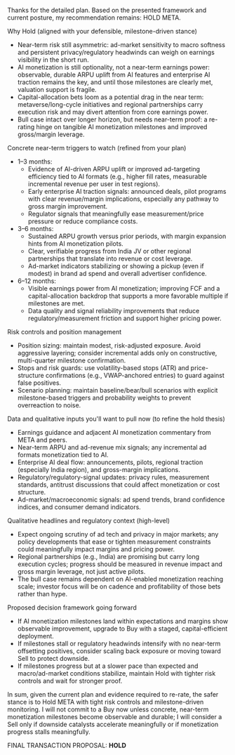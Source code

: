 Thanks for the detailed plan. Based on the presented framework and current posture, my recommendation remains: HOLD META.

Why Hold (aligned with your defensible, milestone-driven stance)
- Near-term risk still asymmetric: ad-market sensitivity to macro softness and persistent privacy/regulatory headwinds can weigh on earnings visibility in the short run.
- AI monetization is still optionality, not a near-term earnings power: observable, durable ARPU uplift from AI features and enterprise AI traction remains the key, and until those milestones are clearly met, valuation support is fragile.
- Capital-allocation bets loom as a potential drag in the near term: metaverse/long-cycle initiatives and regional partnerships carry execution risk and may divert attention from core earnings power.
- Bull case intact over longer horizon, but needs near-term proof: a re-rating hinge on tangible AI monetization milestones and improved gross/margin leverage.

Concrete near-term triggers to watch (refined from your plan)
- 1–3 months:
  - Evidence of AI-driven ARPU uplift or improved ad-targeting efficiency tied to AI formats (e.g., higher fill rates, measurable incremental revenue per user in test regions).
  - Early enterprise AI traction signals: announced deals, pilot programs with clear revenue/margin implications, especially any pathway to gross margin improvement.
  - Regulator signals that meaningfully ease measurement/price pressure or reduce compliance costs.
- 3–6 months:
  - Sustained ARPU growth versus prior periods, with margin expansion hints from AI monetization pilots.
  - Clear, verifiable progress from India JV or other regional partnerships that translate into revenue or cost leverage.
  - Ad-market indicators stabilizing or showing a pickup (even if modest) in brand ad spend and overall advertiser confidence.
- 6–12 months:
  - Visible earnings power from AI monetization; improving FCF and a capital-allocation backdrop that supports a more favorable multiple if milestones are met.
  - Data quality and signal reliability improvements that reduce regulatory/measurement friction and support higher pricing power.

Risk controls and position management
- Position sizing: maintain modest, risk-adjusted exposure. Avoid aggressive layering; consider incremental adds only on constructive, multi-quarter milestone confirmation.
- Stops and risk guards: use volatility-based stops (ATR) and price-structure confirmations (e.g., VWAP-anchored entries) to guard against false positives.
- Scenario planning: maintain baseline/bear/bull scenarios with explicit milestone-based triggers and probability weights to prevent overreaction to noise.

Data and qualitative inputs you'll want to pull now (to refine the hold thesis)
- Earnings guidance and adjacent AI monetization commentary from META and peers.
- Near-term ARPU and ad-revenue mix signals; any incremental ad formats monetization tied to AI.
- Enterprise AI deal flow: announcements, pilots, regional traction (especially India region), and gross-margin implications.
- Regulatory/regulatory-signal updates: privacy rules, measurement standards, antitrust discussions that could affect monetization or cost structure.
- Ad-market/macroeconomic signals: ad spend trends, brand confidence indices, and consumer demand indicators.

Qualitative headlines and regulatory context (high-level)
- Expect ongoing scrutiny of ad tech and privacy in major markets; any policy developments that ease or tighten measurement constraints could meaningfully impact margins and pricing power.
- Regional partnerships (e.g., India) are promising but carry long execution cycles; progress should be measured in revenue impact and gross margin leverage, not just active pilots.
- The bull case remains dependent on AI-enabled monetization reaching scale; investor focus will be on cadence and profitability of those bets rather than hype.

Proposed decision framework going forward
- If AI monetization milestones land within expectations and margins show observable improvement, upgrade to Buy with a staged, capital-efficient deployment.
- If milestones stall or regulatory headwinds intensify with no near-term offsetting positives, consider scaling back exposure or moving toward Sell to protect downside.
- If milestones progress but at a slower pace than expected and macro/ad-market conditions stabilize, maintain Hold with tighter risk controls and wait for stronger proof.

In sum, given the current plan and evidence required to re-rate, the safer stance is to Hold META with tight risk controls and milestone-driven monitoring. I will not commit to a Buy now unless concrete, near-term monetization milestones become observable and durable; I will consider a Sell only if downside catalysts accelerate meaningfully or if monetization progress stalls meaningfully.

FINAL TRANSACTION PROPOSAL: **HOLD**